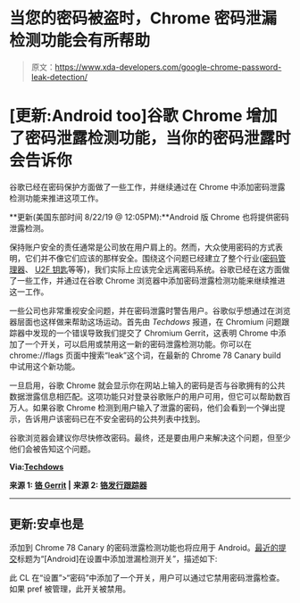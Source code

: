 # 当您的密码被盗时，Chrome 密码泄漏检测功能会有所帮助

> 原文：<https://www.xda-developers.com/google-chrome-password-leak-detection/>

# [更新:Android too]谷歌 Chrome 增加了密码泄露检测功能，当你的密码泄露时会告诉你

谷歌已经在密码保护方面做了一些工作，并继续通过在 Chrome 中添加密码泄露检测功能来推进这项工作。

**更新(美国东部时间 8/22/19 @ 12:05PM):**Android 版 Chrome 也将提供密码泄露检测。

保持账户安全的责任通常是公司放在用户肩上的。然而，大众使用密码的方式表明，它们并不像它们应该的那样安全。围绕这个问题已经建立了整个行业([密码管理器](https://www.xda-developers.com/4-password-manager-alternatives-to-1password-and-lastpass/)、 [U2F 钥匙](https://www.xda-developers.com/google-titan-security-key-online-security/)等等)，我们实际上应该完全远离密码系统。谷歌已经在这方面做了一些工作，并通过在谷歌 Chrome 浏览器中添加密码泄露检测功能来继续推进这一工作。

一些公司也非常重视安全问题，并在密码泄露时警告用户。谷歌似乎想通过在浏览器层面也这样做来帮助这场运动。首先由 *Techdows* 报道，在 Chromium 问题跟踪器中发现的一个错误导致我们提交了 Chromium Gerrit，这表明 Chrome 中添加了一个开关，可以启用或禁用这一新的密码泄露检测功能。你可以在 chrome://flags 页面中搜索“leak”这个词，在最新的 Chrome 78 Canary build 中试用这个新功能。

一旦启用，谷歌 Chrome 就会显示你在网站上输入的密码是否与谷歌拥有的公共数据泄露信息相匹配。这项功能只对登录谷歌账户的用户可用，但它可以帮助数百万人。如果谷歌 Chrome 检测到用户输入了泄露的密码，他们会看到一个弹出提示，告诉用户该密码已在不安全密码的公共列表中找到。

谷歌浏览器会建议你尽快修改密码。最终，还是要由用户来解决这个问题，但至少他们会被告知这个问题。

**Via:[Techdows](https://techdows.com/2019/08/google-chrome-gets-password-leak-detection-feature.html)**

**来源 1: [铬 Gerrit](https://chromium-review.googlesource.com/c/chromium/src/+/1761605) |** **来源 2: [铬发行跟踪器](https://bugs.chromium.org/p/chromium/issues/detail?id=986298)**

* * *

## 更新:安卓也是

添加到 Chrome 78 Canary 的密码泄露检测功能也将应用于 Android。[最近的提交](https://chromium-review.googlesource.com/c/chromium/src/+/1746251)标题为“[Android]在设置中添加泄漏检测开关”，描述如下:

此 CL 在“设置”>“密码”中添加了一个开关，用户可以通过它禁用密码泄露检查。如果 pref 被管理，此开关被禁用。